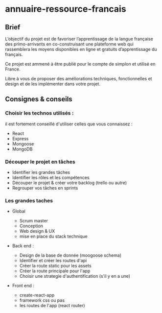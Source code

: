 # annuaire-ressource-francais

## Brief

L’objectif du projet est de favoriser l’apprentissage de la langue française des primo-arrivants en co-construisant une plateforme web qui rassemblera les moyens disponibles en ligne et gratuits d’apprentissage du français.

Ce projet est ammené à être publié pour le compte de simplon et utilisé en France.

Libre à vous de proposer des améliorations techniques, fonctionnelles et design et de les implémenter dans votre projet.

## Consignes & conseils

### Choisir les technos utilisés :

il est fortement conseillé d'utiliser celles que vous connaissez :

* React
* Express
* Mongoose
* MongoDB

### Découper le projet en tâches

* Identifier les grandes tâches
* Identifier les rôles et les compétences
* Découper le projet & créer votre backlog (trello ou autre)
* Regrouper vos tâches en sprints

### Les grandes taches

* Global
  * Scrum master
  * Conception
  * Web design & UX
  * mise en place du stack technique

* Back end :
  * Design de la base de donnée (moogoose schema)
  * Identifier et créer les routes d'api
  * Créer la route static pour les assets
  * Créer la route principale pour l'app
  * Choisir une strategie d'authentification (s'il y en a une)

* Front end :
  * create-react-app
  * framework css ou pas
  * les routes de l'app (react router)
